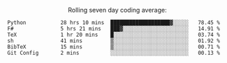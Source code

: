 <!--<p align="center">
  <img width="auto" src ="https://github-readme-stats.vercel.app/api/top-langs/?username=syrkis&layout=compact&hide_border=true&theme=darcula&bg_color=00000000&langs_count=6&hide=jupyter%20notebook,JavaScript,HTML" width = 400>
      <img src ="https://github-readme-streak-stats.herokuapp.com?user=syrkis&theme=darcula&hide_border=true&background=FFFFFF00" width = 400>

</p>-->
<p align="center">Rolling seven day coding average:</p>
<!--START_SECTION:waka-->

```text
Python           28 hrs 10 mins  ███████████████████▓░░░░░   78.45 %
F#               5 hrs 21 mins   ███▓░░░░░░░░░░░░░░░░░░░░░   14.91 %
TeX              1 hr 20 mins    █░░░░░░░░░░░░░░░░░░░░░░░░   03.74 %
sh               41 mins         ▒░░░░░░░░░░░░░░░░░░░░░░░░   01.92 %
BibTeX           15 mins         ▒░░░░░░░░░░░░░░░░░░░░░░░░   00.71 %
Git Config       2 mins          ░░░░░░░░░░░░░░░░░░░░░░░░░   00.13 %
```

<!--END_SECTION:waka-->

